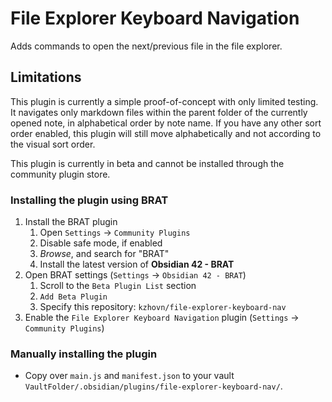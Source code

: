 # File Explorer Keyboard Navigation

Adds commands to open the next/previous file in the file explorer.

## Limitations
This plugin is currently a simple proof-of-concept with only limited testing. It navigates only markdown files within the parent folder of the currently opened note, in alphabetical order by note name. If you have any other sort order enabled, this plugin will still move alphabetically and not according to the visual sort order.

This plugin is currently in beta and cannot be installed through the community plugin store.

### Installing the plugin using BRAT

1. Install the BRAT plugin
    1. Open `Settings` -> `Community Plugins`
    2. Disable safe mode, if enabled
    3. *Browse*, and search for "BRAT"
    4. Install the latest version of **Obsidian 42 - BRAT**
2. Open BRAT settings (`Settings` -> `Obsidian 42 - BRAT`)
    1. Scroll to the `Beta Plugin List` section
    2. `Add Beta Plugin`
    3. Specify this repository: `kzhovn/file-explorer-keyboard-nav`
3. Enable the `File Explorer Keyboard Navigation` plugin (`Settings` -> `Community Plugins`)

### Manually installing the plugin

- Copy over `main.js` and `manifest.json` to your vault `VaultFolder/.obsidian/plugins/file-explorer-keyboard-nav/`.